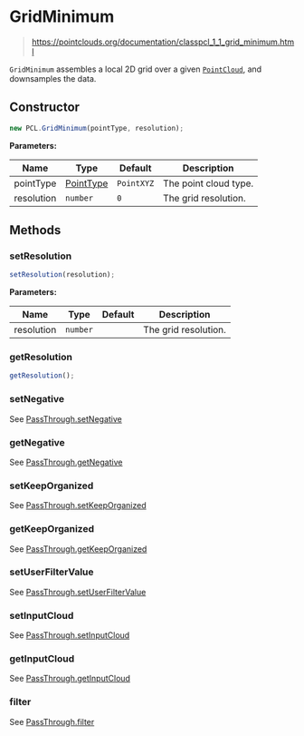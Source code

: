 # GridMinimum

> https://pointclouds.org/documentation/classpcl_1_1_grid_minimum.html

`GridMinimum` assembles a local 2D grid over a given [`PointCloud`](/docs/api/basic-structures#pointcloud), and downsamples the data.

## Constructor

```ts
new PCL.GridMinimum(pointType, resolution);
```

**Parameters:**

| Name       | Type                                              | Default    | Description           |
| ---------- | ------------------------------------------------- | ---------- | --------------------- |
| pointType  | [PointType](/docs/api/basic-structures#pointtype) | `PointXYZ` | The point cloud type. |
| resolution | `number`                                          | `0`        | The grid resolution.  |

## Methods

### setResolution

```ts
setResolution(resolution);
```

**Parameters:**

| Name       | Type     | Default | Description          |
| ---------- | -------- | ------- | -------------------- |
| resolution | `number` |         | The grid resolution. |


### getResolution

```ts
getResolution();
```

### setNegative

See [PassThrough.setNegative](/docs/api/filters/pass-through#setnegative)

### getNegative

See [PassThrough.getNegative](/docs/api/filters/pass-through#getnegative)

### setKeepOrganized

See [PassThrough.setKeepOrganized](/docs/api/filters/pass-through#setkeeporganized)

### getKeepOrganized

See [PassThrough.getKeepOrganized](/docs/api/filters/pass-through#getkeeporganized)

### setUserFilterValue

See [PassThrough.setUserFilterValue](/docs/api/filters/pass-through#setuserfiltervalue)

### setInputCloud

See [PassThrough.setInputCloud](/docs/api/filters/pass-through#setinputcloud)

### getInputCloud

See [PassThrough.getInputCloud](/docs/api/filters/pass-through#getinputcloud)

### filter

See [PassThrough.filter](/docs/api/filters/pass-through#filter)
